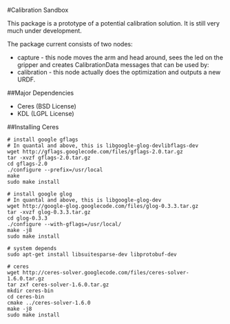 #Calibration Sandbox

This package is a prototype of a potential calibration solution. It is still very much under development.

The package current consists of two nodes:
 * capture - this node moves the arm and head around, sees the led on the gripper and 
   creates CalibrationData messages that can be used by:
 * calibration - this node actually does the optimization and outputs a new URDF.

##Major Dependencies
 * Ceres (BSD License)
 * KDL (LGPL License)

##Installing Ceres

    # install google gflags
    # In quantal and above, this is libgoogle-glog-devlibflags-dev
    wget http://gflags.googlecode.com/files/gflags-2.0.tar.gz
    tar -xvzf gflags-2.0.tar.gz
    cd gflags-2.0
    ./configure --prefix=/usr/local
    make
    sudo make install

    # install google glog
    # In quantal and above, this is libgoogle-glog-dev
    wget http://google-glog.googlecode.com/files/glog-0.3.3.tar.gz
    tar -xvzf glog-0.3.3.tar.gz
    cd glog-0.3.3
    ./configure --with-gflags=/usr/local/
    make -j8
    sudo make install

    # system depends
    sudo apt-get install libsuitesparse-dev libprotobuf-dev

    # ceres
    wget http://ceres-solver.googlecode.com/files/ceres-solver-1.6.0.tar.gz
    tar zxf ceres-solver-1.6.0.tar.gz
    mkdir ceres-bin
    cd ceres-bin
    cmake ../ceres-solver-1.6.0
    make -j8
    sudo make install
